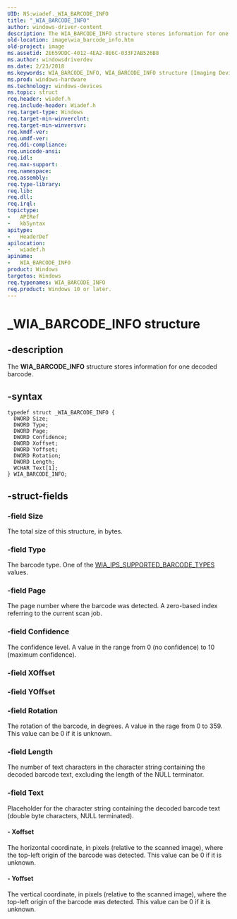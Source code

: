 ```yaml
---
UID: NS:wiadef._WIA_BARCODE_INFO
title: "_WIA_BARCODE_INFO"
author: windows-driver-content
description: The WIA_BARCODE_INFO structure stores information for one decoded barcode.
old-location: image\wia_barcode_info.htm
old-project: image
ms.assetid: 2E659DDC-4012-4EA2-8E6C-033F2AB526B8
ms.author: windowsdriverdev
ms.date: 2/23/2018
ms.keywords: WIA_BARCODE_INFO, WIA_BARCODE_INFO structure [Imaging Devices], _WIA_BARCODE_INFO, image.wia_barcode_info, wiadef/WIA_BARCODE_INFO
ms.prod: windows-hardware
ms.technology: windows-devices
ms.topic: struct
req.header: wiadef.h
req.include-header: Wiadef.h
req.target-type: Windows
req.target-min-winverclnt: 
req.target-min-winversvr: 
req.kmdf-ver: 
req.umdf-ver: 
req.ddi-compliance: 
req.unicode-ansi: 
req.idl: 
req.max-support: 
req.namespace: 
req.assembly: 
req.type-library: 
req.lib: 
req.dll: 
req.irql: 
topictype:
-	APIRef
-	kbSyntax
apitype:
-	HeaderDef
apilocation:
-	wiadef.h
apiname:
-	WIA_BARCODE_INFO
product: Windows
targetos: Windows
req.typenames: WIA_BARCODE_INFO
req.product: Windows 10 or later.
---
```


# _WIA_BARCODE_INFO structure


## -description


The <b>WIA_BARCODE_INFO</b> structure stores information for one decoded barcode.


## -syntax


````
typedef struct _WIA_BARCODE_INFO {
  DWORD Size;
  DWORD Type;
  DWORD Page;
  DWORD Confidence;
  DWORD Xoffset;
  DWORD Yoffset;
  DWORD Rotation;
  DWORD Length;
  WCHAR Text[1];
} WIA_BARCODE_INFO;
````


## -struct-fields




### -field Size

The total size of this structure, in bytes.


### -field Type

The barcode type. One of the <a href="https://msdn.microsoft.com/library/windows/hardware/hh706268">WIA_IPS_SUPPORTED_BARCODE_TYPES</a> values.


### -field Page

The page number where the barcode was detected. A zero-based index referring to the current scan job.


### -field Confidence

The confidence level. A value in the range from 0 (no confidence) to 10 (maximum confidence).


### -field XOffset

 


### -field YOffset

 


### -field Rotation

The rotation of the barcode, in degrees. A value in the rage from 0 to 359. This value can be 0 if it is unknown.


### -field Length

The number of text characters in the character string containing the decoded barcode text, excluding the length of the NULL terminator.


### -field Text

Placeholder for the character string containing the decoded barcode text (double byte characters, NULL terminated).


#### - Xoffset

The horizontal coordinate, in pixels (relative to the scanned image), where the top-left origin of the barcode was detected. This value can be 0 if it is unknown.


#### - Yoffset

The vertical coordinate, in pixels (relative to the scanned image), where the top-left origin of the barcode was detected. This value can be 0 if it is unknown.


